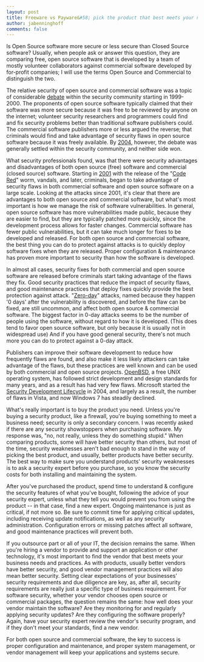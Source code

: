 ```yaml
---
layout: post
title: Freeware vs Payware&#58; pick the product that best meets your needs
author: jabenninghoff
comments: false
---
```

Is Open Source software more secure or less secure than Closed Source
software? Usually, when people ask or answer this question, they are
comparing free, open source software that is developed by a team of
mostly volunteer collaborators against commercial software developed by
for-profit companies; I will use the terms Open Source and Commercial to
distinguish the two.

The relative security of open source and commercial software was a topic
of considerable
[debate](https://en.wikipedia.org/wiki/Open_source_software_security)
within the security community starting in 1999-2000. The proponents of
open source software typically claimed that their software was more
secure because it was free to be reviewed by anyone on the internet;
volunteer security researchers and programmers could find and fix
security problems better than traditional software publishers could. The
commercial software publishers more or less argued the reverse; that
criminals would find and take advantage of security flaws in open source
software because it was freely available. By
[2004](https://scholar.google.com/scholar?rlz=1C1GGLS_en___US364&sourceid=chrome&q=open%20source%20software%20security&um=1&ie=UTF-8&sa=N&hl=en&tab=ws),
however, the debate was generally settled within the security community,
and neither side won.

What security professionals found, was that there were security
advantages and disadvantages of both open source (free) software and
commercial (closed source) software. Starting in
[2001](https://en.wikipedia.org/wiki/Notable_computer_viruses_and_worms#2001)
with the release of the "[Code
Red](https://en.wikipedia.org/wiki/Code_Red_(computer_worm))" worm,
vandals, and later, criminals, began to take advantage of security flaws
in both commercial software and open source software on a large scale.
Looking at the attacks since 2001, it's clear that there are advantages
to both open source and commercial software, but what's most important
is how we manage the risk of software vulnerabilities. In general, open
source software has more vulnerabilities made public, because they are
easier to find, but they are typically patched more quickly, since the
development process allows for faster changes. Commercial software has
fewer public vulnerabilities, but it can take much longer for fixes to
be developed and released. For both open source and commercial software,
the best thing you can do to protect against attacks is to quickly
deploy software fixes when they are released. Proper configuration &
maintenance has proven more important to security than how the software
is developed.

In almost all cases, security fixes for both commercial and open source
software are released before criminals start taking advantage of the
flaws they fix. Good security practices that reduce the impact of
security flaws, and good maintenance practices that deploy fixes quickly
provide the best protection against attack.
"[Zero-day](https://en.wikipedia.org/wiki/Zero_day_attack)" attacks,
named because they happen '0 days' after the vulnerability is
discovered, and before the flaw can be fixed, are still uncommon, and
affect both open source & commercial software. The biggest factor in
0-day attacks seems to be the number of people using the software,
without regard to how it is developed. (This does tend to favor open
source software, but only because it is usually not in widespread use)
And if you have good general security, there's not much more you can do
to protect against a 0-day attack.

Publishers can improve their software development to reduce how
frequently flaws are found, and also make it less likely attackers can
take advantage of the flaws, but these practices are well known and can
be used by both commercial and open source projects.
[OpenBSD](https://www.openbsd.org/), a free UNIX operating system, has
followed strict development and design standards for many years, and as
a result has had very few flaws. Microsoft started the [Security
Development
Lifecycle](http://msdn.microsoft.com/en-us/security/default.aspx) in
2004, and largely as a result, the number of flaws in Vista, and now
Windows 7 has steadily declined.

What's really important is to buy the product you need. Unless you're
buying a security product, like a firewall, you're buying something to
meet a business need; security is only a secondary concern. I was
recently asked if there are any security showstoppers when purchasing
software. My response was, "no, not really, unless they do something
stupid." When comparing products, some will have better security than
others, but most of the time, security weaknesses aren't bad enough to
stand in the way of picking the best product, and usually, better
products have better security. The best way to make sure you understand
products' security weaknesses is to ask a security expert before you
purchase, so you know the security costs for both installing and
maintaining the system.

After you've purchased the product, spend time to understand & configure
the security features of what you've bought, following the advice of
your security expert, unless what they tell you would prevent you from
using the product -- in that case, find a new expert. Ongoing
maintenance is just as critical, if not more so. Be sure to commit time
for applying critical updates, including receiving update notifications,
as well as any security administration. Configuration errors or missing
patches affect all software, and good maintenance practices will prevent
both.

If you outsource part or all of your IT, the decision remains the same.
When you're hiring a vendor to provide and support an application or
other technology, it's most important to find the vendor that best meets
your business needs and practices. As with products, usually better
vendors have better security, and good vendor management practices will
also mean better security. Setting clear expectations of your
businesses' security requirements and due diligence are key, as, after
all, security requirements are really just a specific type of business
requirement. For software security, whether your vendor chooses open
source or commercial packages, the question remains the same: how well
does your vendor maintain the software? Are they monitoring for and
regularly applying security updates? Are they configuring the software
properly? Again, have your security expert review the vendor's security
program, and if they don't meet your standards, find a new vendor.

For both open source and commercial software, the key to success is
proper configuration and maintenance, and proper system management, or
vendor management will keep your applications and systems secure.
